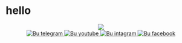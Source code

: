 # hello

<div id="header" align="center">
  <img src="https://i.giphy.com/media/v1.Y2lkPTc5MGI3NjExbnpqZjFuczRsNHhjbmppbHByd2g4Y2MzenVoMjRybzR3MTEyZjZvMiZlcD12MV9pbnRlcm5hbF9naWZfYnlfaWQmY3Q9Zw/JIX9t2j0ZTN9S/giphy.gif" widht=200>
</div>
<div id"badges" align="center">
  <a href="https://t.me/Diyorbekkkkk">
    <img src="https://img.shields.io/badge/telegram-blue?logo=telegram&logoColor=white" alt ="Bu telegram"/>
  </a>
    <a href="https://youtube.com/@user-ry6zd9xe3c">
    <img src="https://img.shields.io/badge/youtube-white?logo=youtube&logoColor=red" alt ="Bu youtube"/>
  </a>
    <a href="https://t.me/Diyorbekkkkk">
    <img src="https://img.shields.io/badge/instagram-red?logo=instagram&logoColor=white" alt ="Bu intagram"/>
  </a>
    <a href="https://t.me/Diyorbekkkkk">
    <img src="https://img.shields.io/badge/facebook-white?logo=facebook&logoColor=blue" alt ="Bu facebook"/>
</div>
